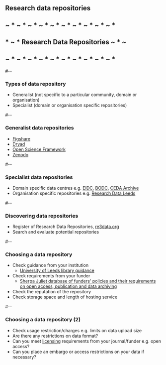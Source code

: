 <!-- .slide: id="datarepos" -->
## Research data repositories

## ~ * ~ * ~ * ~ * ~ * ~ * ~ * ~ * ~ * ~ *
## * ~ *  Research Data Repositories ~ * ~
## ~ * ~ * ~ * ~ * ~ * ~ * ~ * ~ * ~ * ~ *

#--

### Types of data repository

- Generalist (not specific to a particular community, domain or organisation)
- Specialist (domain or organisation specific repositories)


#--

### Generalist data repositories

- [Figshare](http://figshare.com/)
- [Dryad](https://datadryad.org/stash)
- [Open Science Framework](https://osf.io/)
- [Zenodo](https://zenodo.org/)

#--

### Specialist data repositories

- Domain specific data centres e.g. [EIDC](https://eidc.ac.uk/ "Environmental Information Data Centre"), [BODC](https://www.bodc.ac.uk/ "British Oceanographic Data Centre"), [CEDA Archive](https://archive.ceda.ac.uk/ "Centre for Environmental Data Analysis (CEDA) Archive")
- Organisation specific repositories e.g. [Research Data Leeds](https://archive.researchdata.leeds.ac.uk/)

#--

### Discovering data repositories

- Register of Research Data Repositories, [re3data.org](https://re3data.org)
- Search and evaluate potential repositories


#--

### Choosing a data repository

<ul>
  <li class="fragment fade-in">Check guidance from your institution
    <ul>
      <li class="fragment fade-in">
        <a href="https://library.leeds.ac.uk/info/14062/research_data_management/66/sharing_data">University of Leeds library guidance</a>
      </li>
    </ul>
  </li>
  <li class="fragment fade-in">Check requirements from your funder
    <ul>
      <li class="fragment fade-in">
        <a href="https://v2.sherpa.ac.uk/juliet/">Sherpa Juliet database of funders' policies and their requirements on open access, publication and data archiving</a>
      </li>
    </ul>
  </li>
  <li class="fragment fade-in">Check the reputation of the repository
    
  </li>
  <li class="fragment fade-in">Check storage space and length of hosting service
    
  </li>
</ul>

#--

### Choosing a data repository (2)

<ul>
  <li class="fragment fade-in">Check usage restriction/charges e.g. limits on data upload size</li>
  <li class="fragment fade-in">Are there any restrictions on data format?</li>
  <li class="fragment fade-in">
    Can you meet <a href="#/datalicensing">licensing</a> requirements from your journal/funder e.g. open access?
  </li>
  <li class="fragment fade-in">Can you place an embargo or access restrictions on your data if necessary?</li>
</ul>
